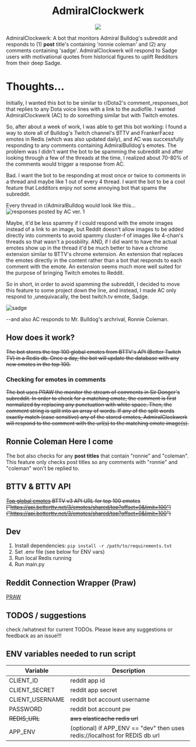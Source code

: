 <h1 align="center">
AdmiralClockwerk
</h1>

<p align="center">
  <img src="https://cdn.frankerfacez.com/emote/472535/4"/>
</p>

AdmiralClockwerk: A bot that monitors Admiral Bulldog's subreddit and responds to (1) **post** title's containing 'ronnie coleman' and (2) any comments containing 'sadge'. AdmiralClockwerk will respond to Sadge users with motivational quotes from historical figures to uplift Redditors from their deep Sadge.

# Thoughts...
Initially, I wanted this bot to be similar to r/Dota2's comment_responses_bot that replies to any Dota voice lines with a link to the audiofile. I wanted AdmiralClockwerk (AC) to do something similar but with Twitch emotes. 

So, after about a week of work, I was able to get this bot working: I found a way to store all of Bulldog's Twitch channel's
BTTV and FrankerFacez emotes in Redis (which was also updated daily), and AC was successfully responding to any comments containing AdmiralBulldog's emotes. The problem was I didn't want the bot to be spamming the subreddit and after looking through a few of the threads at the time, I realized about 70-80% of the comments would trigger a response from AC. 

Bad. I want the bot to be responding at most once or twice to comments in a thread and maybe like 1 out of every 4 thread. I want the bot to be a cool feature that Ledditors enjoy not some annoying bot that spams the subreddit.

Every thread in r/AdmiralBulldog would look like this...
![responses posted by AC ver. 1](https://i.imgur.com/SkLshVg.png)

Maybe, it'd be less spammy if I could respond with the emote images instead of a link to an image, but Reddit doesn't allow images to be added directly into comments to avoid spammy cluster-f of images like 4-chan's threads so that wasn't a possbility. AND, if I did want to have the actual emotes show up in the thread it'd be much better to have a chrome extension similar to BTTV's chrome extension. An extension that replaces the emotes directly in the content rather than a bot that responds to each comment with the emote. An extension seems much more well suited for the purpose of bringing Twitch emotes to Reddit. 

So in short, in order to avoid spamming the subreddit, I decided to move this feature to some project down the line, and instead, I made AC only respond to ,unequivacally, the best twitch.tv emote, Sadge.

![sadge](https://cdn.frankerfacez.com/emote/472535/4)

--and also AC responds to Mr. Bulldog's archrival, Ronnie Coleman.
## How does it work?

~~The bot stores the top 100 global emotes from BTTV's API (Better Twitch TV) in a Redis db. Once a day, the bot will update the database with any new emotes in the top 100.~~ 

### Checking for emotes in comments

~~The bot uses PRAW the monitor the stream of comments in Sir Donger's subreddit. In order to check for a matching emote, the comment is first normalized by replacing any punctuation with white space. Then, the comment string is split into an array of words. If any of the split words 
exactly match (case sensitive) any of the stored emotes, AdmiralClockwerk will respond to the comment with the url(s) to the matching emote image(s).~~

## Ronnie Coleman Here I come

The bot also checks for any **post titles** that contain "ronnie" and "coleman". This feature only checks post titles so any comments with "ronnie" and "coleman" won't be replied to. 

## BTTV & BTTV API

~~[Top global emotes](https://betterttv.com/emotes/top)
BTTV v3 API URL for top 100 emotes ["https://api.betterttv.net/3/emotes/shared/top?offset=0&limit=100"]("https://api.betterttv.net/3/emotes/shared/top?offset=0&limit=100")~~

## Dev

1. Install dependencies: `pip install -r /path/to/requirements.txt`
2. Set .env file (see below for ENV vars)
3. Run local Redis running
4. Run main.py

## Reddit Connection Wrapper (Praw)
[PRAW](https://asyncpraw.readthedocs.io/en/latest/)
## TODOS / suggestions

check /whatnext for current TODOs. Please leave any suggestions or feedback as an issue!!!

## ENV variables needed to run script

| Variable        | Description                                                                 |
| --------------- | --------------------------------------------------------------------------- |
| CLIENT_ID       | reddit app id                                                               |
| CLIENT_SECRET   | reddit app secret                                                           |
| CLIENT_USERNAME | reddit bot account username                                                 |
| PASSWORD        | reddit bot account pw                                                       |
| ~~REDIS_URL~~   | ~~aws elasticache redis url~~                                               |
| APP_ENV         | (optional) if APP_ENV == "dev" then uses redis://localhost for REDIS db url |
